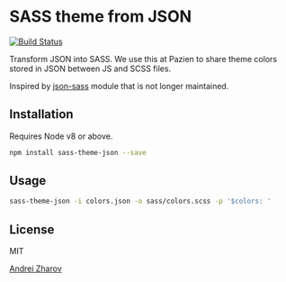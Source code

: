 SASS theme from JSON
=======
[![Build Status](https://travis-ci.org/natalan/samsung-remote.svg?branch=master)](https://travis-ci.org/natalan/samsung-remote)

Transform JSON into SASS.
We use this at Pazien to share theme colors stored in JSON between JS and SCSS files.

Inspired by [json-sass](https://github.com/indexzero/json-sass) module that is not longer maintained.

Installation
-----
Requires Node v8 or above.

```bash
npm install sass-theme-json --save
```

Usage
-----
```bash
sass-theme-json -i colors.json -o sass/colors.scss -p '$colors: ' 
```

License
-----
MIT

[Andrei Zharov](https://github.com/natalan)
